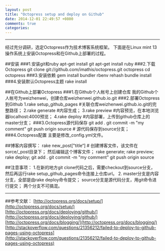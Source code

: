 ```yaml
---
layout: post
title: "Octopress setup and deploy on Github"
date: 2014-12-01 22:49:57 +0800
comments: true
categories: 
---
```


------
经过充分调研，选定Octopress作为技术博客系统框架。
下面是在Linux mint 13操作系统上安装Octopress和在Github上部署的过程。

##安装
###1.安装git和ruby
    apt-get install git
    apt-get install ruby
###2.下载Octopress
    git clone git://github.com/imathis/octopress.git octopress
    cd octopress
###3.安装依赖
    gem install bundler
    rbenv rehash
    bundle install
###4.安装默认Octopress主题
    rake install

##在Github上部署Octopress
###1.在Github个人帐号上创建仓库
我的Github个人帐号为weizhenwei，创建仓库weizhenwei.github.io.git
###2.部署Octopress到Github
    1.rake setup_github_pages    #关联仓库weizhenwei.github.io.git的完整路径；
    2.rake generate              #内容生成；
    3.rake preview               #内容预览，在本地浏览器localhost:4000预览；
    4.rake deploy                #内容部署，上传到github仓库上的master分支；
###3.Octopress源代码保存
    git add .
    git commit -m "my comment"
    git push origin source       # 源代码保存到source分支；
###4.Octopress配置
主要是修改_config.yml文件。

##博客内容撰写：
    rake new_post["title“]       # 创建博客文件，该文件在sorce/_post目录下；
    然后编辑这个博客文件；
    rake generate;
    rake preview;
    rake deploy;
    git add .
    git commit -m "my comment"
    git push origin source

##注意事项：
    1.在新的地方git clone代码之后，需要checkout到source分支，
      然后再运行rake setup_github_pages命令连接上仓库url。
    2. master分支是内容分支，全部是由rake deploy命令提交；
       source分支是源代码分支，用git命令进行提交；
       两个分支不可搞混。
       

-----
##参考文献：
[http://octopress.org/docs/setup/](http://octopress.org/docs/setup/)  
[http://octopress.org/docs/deploying/github/](http://octopress.org/docs/deploying/github/)  
[http://octopress.org/docs/blogging/](http://octopress.org/docs/blogging/)  
[http://stackoverflow.com/questions/21356212/failed-to-deploy-to-github-pages-using-octopress](http://stackoverflow.com/questions/21356212/failed-to-deploy-to-github-pages-using-octopress)  

